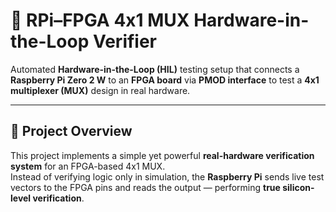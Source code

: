 # 🔌 RPi–FPGA 4x1 MUX Hardware-in-the-Loop Verifier

Automated **Hardware-in-the-Loop (HIL)** testing setup that connects a **Raspberry Pi Zero 2 W** to an **FPGA board** via **PMOD interface** to test a **4x1 multiplexer (MUX)** design in real hardware.

---

## 🌟 Project Overview

This project implements a simple yet powerful **real-hardware verification system** for an FPGA-based 4x1 MUX.  
Instead of verifying logic only in simulation, the **Raspberry Pi** sends live test vectors to the FPGA pins and reads the output — performing **true silicon-level verification**.
